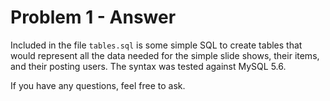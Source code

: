 # Problem 1 - Answer

Included in the file `tables.sql` is some simple SQL to create tables that
would represent all the data needed for the simple slide shows, their items,
and their posting users. The syntax was tested against MySQL 5.6.

If you have any questions, feel free to ask.
